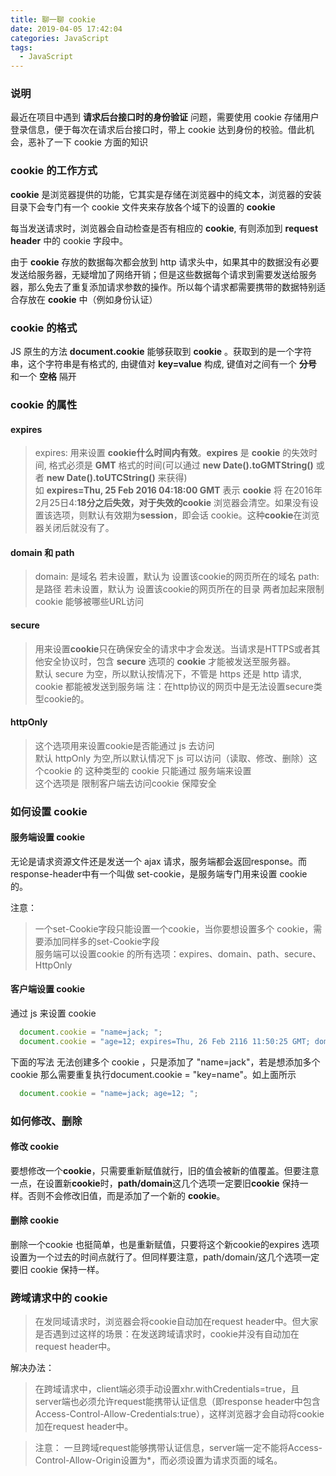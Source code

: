 ```yaml
---
title: 聊一聊 cookie
date: 2019-04-05 17:42:04
categories: JavaScript
tags: 
  - JavaScript
---
```


### 说明

最近在项目中遇到 **请求后台接口时的身份验证** 问题，需要使用 cookie 存储用户登录信息，便于每次在请求后台接口时，带上 cookie 达到身份的校验。借此机会，恶补了一下 cookie 方面的知识

### cookie 的工作方式

**cookie** 是浏览器提供的功能，它其实是存储在浏览器中的纯文本，浏览器的安装目录下会专门有一个 cookie 文件夹来存放各个域下的设置的 **cookie**

每当发送请求时，浏览器会自动检查是否有相应的 **cookie**, 有则添加到 **request header** 中的 cookie 字段中。

由于 **cookie** 存放的数据每次都会放到 http 请求头中，如果其中的数据没有必要发送给服务器，无疑增加了网络开销；但是这些数据每个请求到需要发送给服务器，那么免去了重复添加请求参数的操作。所以每个请求都需要携带的数据特别适合存放在 **cookie** 中（例如身份认证）

### cookie 的格式

JS 原生的方法 **document.cookie** 能够获取到 **cookie** 。获取到的是一个字符串，这个字符串是有格式的, 由键值对 **key=value** 构成, 键值对之间有一个 **分号** 和一个 **空格** 隔开

### cookie 的属性

#### expires
> expires: 用来设置 **cookie什么时间内有效**。**expires** 是 **cookie** 的失效时间, 格式必须是 **GMT** 格式的时间(可以通过 **new Date().toGMTString()** 或者 **new Date().toUTCString()** 来获得)  
> 如 **expires=Thu, 25 Feb 2016 04:18:00 GMT** 表示 **cookie** 将 在2016年2月25日4:**18分之后失效，对于失效的cookie** 浏览器会清空。如果没有设置该选项，则默认有效期为**session**，即会话 cookie。这种**cookie**在浏览器关闭后就没有了。

#### domain 和 path

> domain: 是域名  若未设置，默认为 设置该cookie的网页所在的域名
> path: 是路径 若未设置，默认为 设置该cookie的网页所在的目录
> 两者加起来限制 cookie 能够被哪些URL访问

#### secure

> 用来设置**cookie**只在确保安全的请求中才会发送。当请求是HTTPS或者其他安全协议时，包含 **secure** 选项的 **cookie** 才能被发送至服务器。  
> 默认 secure 为空，所以默认按情况下，不管是 https 还是 http 请求, cookie 都能被发送到服务端
> 注：在http协议的网页中是无法设置secure类型cookie的。

#### httpOnly

> 这个选项用来设置cookie是否能通过 js 去访问  
> 默认 httpOnly 为空,所以默认情况下 js 可以访问（读取、修改、删除）这个cookie 的
> 这种类型的 cookie 只能通过 服务端来设置  
> 这个选项是 限制客户端去访问cookie 保障安全

### 如何设置 cookie 

#### 服务端设置 cookie

  无论是请求资源文件还是发送一个 ajax 请求，服务端都会返回response。而response-header中有一个叫做 set-cookie，是服务端专门用来设置 cookie 的。

  注意：
  > 一个set-Cookie字段只能设置一个cookie，当你要想设置多个 cookie，需要添加同样多的set-Cookie字段  
  > 服务端可以设置cookie 的所有选项：expires、domain、path、secure、HttpOnly

#### 客户端设置 cookie

  通过 js 来设置 cookie

  ```js
    document.cookie = "name=jack; ";
    document.cookie = "age=12; expires=Thu, 26 Feb 2116 11:50:25 GMT; domain=baidu.com; path=/";
  ```

  下面的写法 无法创建多个 cookie ，只是添加了 "name=jack"，若是想添加多个 cookie 那么需要重复执行document.cookie = "key=name"。如上面所示

  ```js
    document.cookie = "name=jack; age=12; ";
  ```

### 如何修改、删除

#### 修改 cookie

  要想修改一个**cookie**，只需要重新赋值就行，旧的值会被新的值覆盖。但要注意一点，在设置新**cookie**时，**path/domain**这几个选项一定要旧**cookie** 保持一样。否则不会修改旧值，而是添加了一个新的 **cookie**。

#### 删除 cookie

  删除一个cookie 也挺简单，也是重新赋值，只要将这个新cookie的expires 选项设置为一个过去的时间点就行了。但同样要注意，path/domain/这几个选项一定要旧 cookie 保持一样。

### 跨域请求中的 cookie

> 在发同域请求时，浏览器会将cookie自动加在request header中。但大家是否遇到过这样的场景：在发送跨域请求时，cookie并没有自动加在request header中。

解决办法：

> 在跨域请求中，client端必须手动设置xhr.withCredentials=true，且server端也必须允许request能携带认证信息（即response header中包含Access-Control-Allow-Credentials:true），这样浏览器才会自动将cookie加在request header中。  

> 注意： 一旦跨域request能够携带认证信息，server端一定不能将Access-Control-Allow-Origin设置为*，而必须设置为请求页面的域名。
